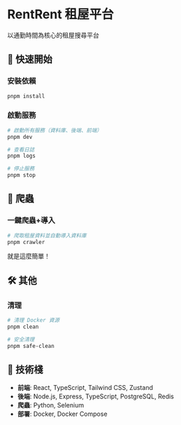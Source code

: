 # RentRent 租屋平台

以通勤時間為核心的租屋搜尋平台

## 🚀 快速開始

### 安裝依賴
```bash
pnpm install
```

### 啟動服務
```bash
# 啟動所有服務（資料庫、後端、前端）
pnpm dev

# 查看日誌
pnpm logs

# 停止服務  
pnpm stop
```

## 🐍 爬蟲

### 一鍵爬蟲+導入
```bash
# 爬取租屋資料並自動導入資料庫
pnpm crawler
```

就是這麼簡單！

## 🛠️ 其他

### 清理
```bash
# 清理 Docker 資源
pnpm clean

# 安全清理
pnpm safe-clean
```

## 📝 技術棧

- **前端**: React, TypeScript, Tailwind CSS, Zustand
- **後端**: Node.js, Express, TypeScript, PostgreSQL, Redis  
- **爬蟲**: Python, Selenium
- **部署**: Docker, Docker Compose
